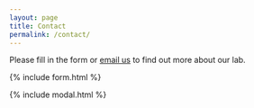 ```yaml
---
layout: page
title: Contact
permalink: /contact/
---
```


Please fill in the form or [email us](mailto:{{site.email}}) to find out more about our lab.

{% include form.html %}

{% include modal.html %}
